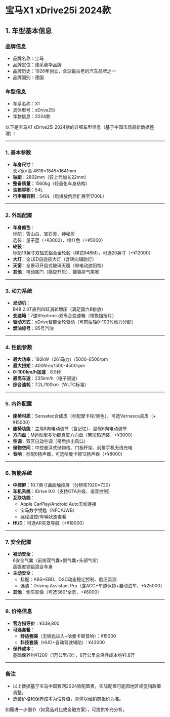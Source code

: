 
# 宝马X1 xDrive25i 2024款
## 1. 车型基本信息
### 品牌信息
- 品牌名称：宝马
- 品牌定位：德系豪华品牌
- 品牌历史：1926年创立，全球最古老的汽车品牌之一
- 品牌国别：德国

### 车型信息
- 车系名称：X1
- 具体型号：xDrive25i
- 年款信息：2024款

以下是宝马X1 xDrive25i 2024款的详细车型信息（基于中国市场最新数据整理）：

---

### **1. 基本参数**
- **车身尺寸**：  
  长×宽×高 4616×1845×1641mm  
- **轴距**：2802mm（较上代加长22mm）  
- **整备质量**：1560kg（轻量化车身结构）  
- **油箱容积**：54L  
- **行李厢容积**：540L（后排放倒后扩展至1700L）  

---

### **2. 外观配置**
- **车身颜色**：  
  标配：雪山白、宝石青、神秘灰  
  选装：量子蓝（+¥3000）、绯红色（+¥5000）  
- **轮毂**：  
  标配19英寸双辐式铝合金轮毂（样式848M），可选20英寸（+¥12000）  
- **大灯**：全LED自适应大灯（含转向辅助灯）  
- **天窗**：全景可开启式玻璃天窗（带电动遮阳帘）  
- **其他**：电动尾门（感应开启）、镀铬排气尾喉  

---

### **3. 动力系统**
- **发动机**：  
  B48 2.0T直列四缸涡轮增压（满足国六B排放）  
- **变速箱**：7速Steptronic双离合变速箱（带换挡拨片）  
- **驱动方式**：xDrive智能全轮驱动（可前后轴0-100%动力分配）  
- **燃油标号**：95号汽油  

---

### **4. 性能参数**
- **最大功率**：192kW（261马力）/5000-6500rpm  
- **最大扭矩**：400N·m/1500-4500rpm  
- **0-100km/h加速**：6.5秒  
- **最高车速**：235km/h（电子限速）  
- **综合油耗**：7.2L/100km（WLTC标准）  

---

### **5. 内饰配置**
- **座椅材质**：Sensatec合成皮（标配摩卡棕/黑色），可选Vernasca真皮（+¥15000）  
- **座椅功能**：主驾8向电动调节（含记忆）、副驾6向电动调节  
- **方向盘**：M运动型多功能真皮方向盘（带加热选装，+¥3000）  
- **空调**：双区自动空调（带后排出风口）  
- **储物空间**：中控悬浮式储物格、门板杯架、前排手机无线充电  
- **音响**：标配6扬声器，可选哈曼卡顿12扬声器（+¥8000）  

---

### **6. 智能系统**
- **中控屏**：10.7英寸曲面触控屏（分辨率1920×720）  
- **车机系统**：iDrive 9.0（支持OTA升级、语音控制）  
- **互联功能**：  
  - Apple CarPlay/Android Auto无线连接  
  - 宝马数字钥匙（NFC/UWB）  
  - 远程温控/车辆状态查看  
- **HUD**：可选AR实景导航（+¥18000）  

---

### **7. 安全配置**
- **被动安全**：  
  6安全气囊（前排双气囊+侧气囊+头部气帘）  
  高强度钢铝混合车身  
- **主动安全**：  
  - 标配：ABS+EBD、DSC动态稳定控制、胎压监测  
  - 选装：Driving Assistant Pro（含ACC+车道保持+自动泊车，+¥25000）  
- **其他**：倒车影像（可选360°全景，+¥6000）  

---

### **8. 价格信息**
- **官方指导价**：¥339,800  
- **可选套餐**：  
  - **舒适套装**（无钥匙进入+哈曼卡顿音响）：¥15000  
  - **科技套装**（HUD+自动驾驶辅助）：¥43000  
- **保养成本**：  
  基础保养约¥1200（1万公里/次），6万公里总保养成本约¥1.8万  

---

### **备注**  
- 以上数据基于宝马中国官网2024款配置表，实际配置可能因地区或促销政策调整。  
- 选装价格和保养成本为估算值，具体以经销商报价为准。  

如需进一步细节（如竞品对比或金融方案），可提供补充分析。
